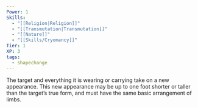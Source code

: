 ```yaml
---
Power: 1
Skills:
  - "[[Religion|Religion]]"
  - "[[Transmutation|Transmutation]]"
  - "[[Nature]]"
  - "[[Skills/Cryomancy]]"
Tier: 1
XP: 3
tags:
  - shapechange
---
```

The target and everything it is wearing or carrying take on a new appearance. This new appearance may be up to one foot shorter or taller than the target’s true form, and must have the same basic arrangement of limbs.